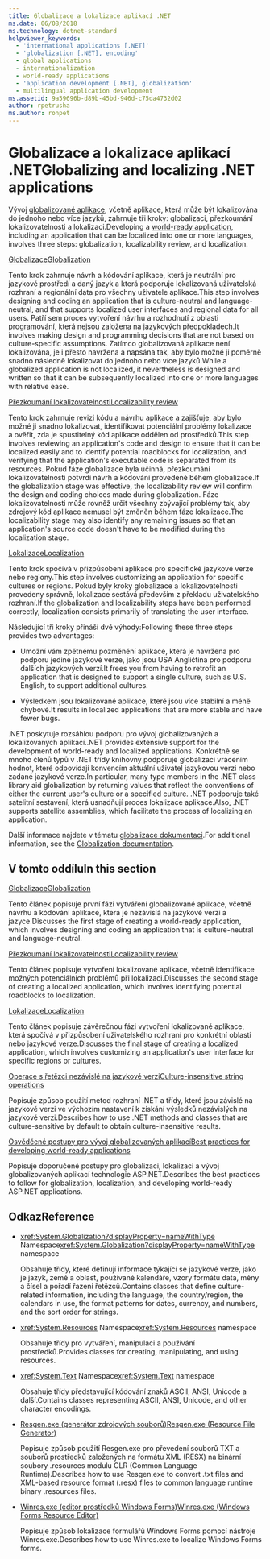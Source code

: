 ```yaml
---
title: Globalizace a lokalizace aplikací .NET
ms.date: 06/08/2018
ms.technology: dotnet-standard
helpviewer_keywords:
  - 'international applications [.NET]'
  - 'globalization [.NET], encoding'
  - global applications
  - internationalization
  - world-ready applications
  - 'application development [.NET], globalization'
  - multilingual application development
ms.assetid: 9a59696b-d89b-45bd-946d-c75da4732d02
author: rpetrusha
ms.author: ronpet
---
```

# <a name="globalizing-and-localizing-net-applications"></a><span data-ttu-id="4579d-102">Globalizace a lokalizace aplikací .NET</span><span class="sxs-lookup"><span data-stu-id="4579d-102">Globalizing and localizing .NET applications</span></span>

<span data-ttu-id="4579d-103">Vývoj [globalizované aplikace](https://msdn.microsoft.com/goglobal/bb978433.aspx), včetně aplikace, která může být lokalizována do jednoho nebo více jazyků, zahrnuje tři kroky: globalizaci, přezkoumání lokalizovatelnosti a lokalizaci.</span><span class="sxs-lookup"><span data-stu-id="4579d-103">Developing a [world-ready application](https://msdn.microsoft.com/goglobal/bb978433.aspx), including an application that can be localized into one or more languages, involves three steps: globalization, localizability review, and localization.</span></span>

[<span data-ttu-id="4579d-104">Globalizace</span><span class="sxs-lookup"><span data-stu-id="4579d-104">Globalization</span></span>](globalization.md)

<span data-ttu-id="4579d-105">Tento krok zahrnuje návrh a kódování aplikace, která je neutrální pro jazykové prostředí a daný jazyk a která podporuje lokalizovaná uživatelská rozhraní a regionální data pro všechny uživatele aplikace.</span><span class="sxs-lookup"><span data-stu-id="4579d-105">This step involves designing and coding an application that is culture-neutral and language-neutral, and that supports localized user interfaces and regional data for all users.</span></span> <span data-ttu-id="4579d-106">Patří sem proces vytvoření návrhu a rozhodnutí z oblasti programování, která nejsou založena na jazykových předpokladech.</span><span class="sxs-lookup"><span data-stu-id="4579d-106">It involves making design and programming decisions that are not based on culture-specific assumptions.</span></span> <span data-ttu-id="4579d-107">Zatímco globalizovaná aplikace není lokalizována, je i přesto navržena a napsána tak, aby bylo možné ji poměrně snadno následně lokalizovat do jednoho nebo více jazyků.</span><span class="sxs-lookup"><span data-stu-id="4579d-107">While a globalized application is not localized, it nevertheless is designed and written so that it can be subsequently localized into one or more languages with relative ease.</span></span>

[<span data-ttu-id="4579d-108">Přezkoumání lokalizovatelnosti</span><span class="sxs-lookup"><span data-stu-id="4579d-108">Localizability review</span></span>](localizability-review.md)

<span data-ttu-id="4579d-109">Tento krok zahrnuje revizi kódu a návrhu aplikace a zajišťuje, aby bylo možné ji snadno lokalizovat, identifikovat potenciální problémy lokalizace a ověřit, zda je spustitelný kód aplikace oddělen od prostředků.</span><span class="sxs-lookup"><span data-stu-id="4579d-109">This step involves reviewing an application's code and design to ensure that it can be localized easily and to identify potential roadblocks for localization, and verifying that the application's executable code is separated from its resources.</span></span> <span data-ttu-id="4579d-110">Pokud fáze globalizace byla účinná, přezkoumání lokalizovatelnosti potvrdí návrh a kódování provedené během globalizace.</span><span class="sxs-lookup"><span data-stu-id="4579d-110">If the globalization stage was effective, the localizability review will confirm the design and coding choices made during globalization.</span></span> <span data-ttu-id="4579d-111">Fáze lokalizovatelnosti může rovněž určit všechny zbývající problémy tak, aby zdrojový kód aplikace nemusel být změněn během fáze lokalizace.</span><span class="sxs-lookup"><span data-stu-id="4579d-111">The localizability stage may also identify any remaining issues so that an application's source code doesn't have to be modified during the localization stage.</span></span>

[<span data-ttu-id="4579d-112">Lokalizace</span><span class="sxs-lookup"><span data-stu-id="4579d-112">Localization</span></span>](localization.md)

<span data-ttu-id="4579d-113">Tento krok spočívá v přizpůsobení aplikace pro specifické jazykové verze nebo regiony.</span><span class="sxs-lookup"><span data-stu-id="4579d-113">This step involves customizing an application for specific cultures or regions.</span></span> <span data-ttu-id="4579d-114">Pokud byly kroky globalizace a lokalizovatelnosti provedeny správně, lokalizace sestává především z překladu uživatelského rozhraní.</span><span class="sxs-lookup"><span data-stu-id="4579d-114">If the globalization and localizability steps have been performed correctly, localization consists primarily of translating the user interface.</span></span>

<span data-ttu-id="4579d-115">Následující tři kroky přináší dvě výhody:</span><span class="sxs-lookup"><span data-stu-id="4579d-115">Following these three steps provides two advantages:</span></span>

-   <span data-ttu-id="4579d-116">Umožní vám zpětnému pozměnění aplikace, která je navržena pro podporu jediné jazykové verze, jako jsou USA Angličtina pro podporu dalších jazykových verzí.</span><span class="sxs-lookup"><span data-stu-id="4579d-116">It frees you from having to retrofit an application that is designed to support a single culture, such as U.S. English, to support additional cultures.</span></span>

-   <span data-ttu-id="4579d-117">Výsledkem jsou lokalizované aplikace, které jsou více stabilní a méně chybové.</span><span class="sxs-lookup"><span data-stu-id="4579d-117">It results in localized applications that are more stable and have fewer bugs.</span></span>

<span data-ttu-id="4579d-118">.NET poskytuje rozsáhlou podporu pro vývoj globalizovaných a lokalizovaných aplikací.</span><span class="sxs-lookup"><span data-stu-id="4579d-118">.NET provides extensive support for the development of world-ready and localized applications.</span></span> <span data-ttu-id="4579d-119">Konkrétně se mnoho členů typů v .NET třídy knihovny podporuje globalizaci vrácením hodnot, které odpovídají konvencím aktuální uživatel jazykovou verzi nebo zadané jazykové verze.</span><span class="sxs-lookup"><span data-stu-id="4579d-119">In particular, many type members in the .NET class library aid globalization by returning values that reflect the conventions of either the current user's culture or a specified culture.</span></span> <span data-ttu-id="4579d-120">.NET podporuje také satelitní sestavení, která usnadňují proces lokalizace aplikace.</span><span class="sxs-lookup"><span data-stu-id="4579d-120">Also, .NET supports satellite assemblies, which facilitate the process of localizing an application.</span></span>

<span data-ttu-id="4579d-121">Další informace najdete v tématu [globalizace dokumentaci](/globalization/).</span><span class="sxs-lookup"><span data-stu-id="4579d-121">For additional information, see the [Globalization documentation](/globalization/).</span></span>

## <a name="in-this-section"></a><span data-ttu-id="4579d-122">V tomto oddílu</span><span class="sxs-lookup"><span data-stu-id="4579d-122">In this section</span></span>

[<span data-ttu-id="4579d-123">Globalizace</span><span class="sxs-lookup"><span data-stu-id="4579d-123">Globalization</span></span>](globalization.md)

<span data-ttu-id="4579d-124">Tento článek popisuje první fázi vytváření globalizované aplikace, včetně návrhu a kódování aplikace, která je nezávislá na jazykové verzi a jazyce.</span><span class="sxs-lookup"><span data-stu-id="4579d-124">Discusses the first stage of creating a world-ready application, which involves designing and coding an application that is culture-neutral and language-neutral.</span></span>

[<span data-ttu-id="4579d-125">Přezkoumání lokalizovatelnosti</span><span class="sxs-lookup"><span data-stu-id="4579d-125">Localizability review</span></span>](localizability-review.md)

<span data-ttu-id="4579d-126">Tento článek popisuje vytvoření lokalizované aplikace, včetně identifikace možných potenciálních problémů při lokalizaci.</span><span class="sxs-lookup"><span data-stu-id="4579d-126">Discusses the second stage of creating a localized application, which involves identifying potential roadblocks to localization.</span></span>

[<span data-ttu-id="4579d-127">Lokalizace</span><span class="sxs-lookup"><span data-stu-id="4579d-127">Localization</span></span>](localization.md)

<span data-ttu-id="4579d-128">Tento článek popisuje závěrečnou fázi vytvoření lokalizované aplikace, která spočívá v přizpůsobení uživatelského rozhraní pro konkrétní oblasti nebo jazykové verze.</span><span class="sxs-lookup"><span data-stu-id="4579d-128">Discusses the final stage of creating a localized application, which involves customizing an application's user interface for specific regions or cultures.</span></span>

[<span data-ttu-id="4579d-129">Operace s řetězci nezávislé na jazykové verzi</span><span class="sxs-lookup"><span data-stu-id="4579d-129">Culture-insensitive string operations</span></span>](culture-insensitive-string-operations.md)

<span data-ttu-id="4579d-130">Popisuje způsob použití metod rozhraní .NET a třídy, které jsou závislé na jazykové verzi ve výchozím nastavení k získání výsledků nezávislých na jazykové verzi.</span><span class="sxs-lookup"><span data-stu-id="4579d-130">Describes how to use .NET methods and classes that are culture-sensitive by default to obtain culture-insensitive results.</span></span>

[<span data-ttu-id="4579d-131">Osvědčené postupy pro vývoj globalizovaných aplikací</span><span class="sxs-lookup"><span data-stu-id="4579d-131">Best practices for developing world-ready applications</span></span>](best-practices-for-developing-world-ready-apps.md)

<span data-ttu-id="4579d-132">Popisuje doporučené postupy pro globalizaci, lokalizaci a vývoj globalizovaných aplikací technologie ASP.NET.</span><span class="sxs-lookup"><span data-stu-id="4579d-132">Describes the best practices to follow for globalization, localization, and developing world-ready ASP.NET applications.</span></span>

## <a name="reference"></a><span data-ttu-id="4579d-133">Odkaz</span><span class="sxs-lookup"><span data-stu-id="4579d-133">Reference</span></span>

- <span data-ttu-id="4579d-134"><xref:System.Globalization?displayProperty=nameWithType> Namespace</span><span class="sxs-lookup"><span data-stu-id="4579d-134"><xref:System.Globalization?displayProperty=nameWithType> namespace</span></span>

   <span data-ttu-id="4579d-135">Obsahuje třídy, které definují informace týkající se jazykové verze, jako je jazyk, země a oblast, používané kalendáře, vzory formátu data, měny a čísel a pořadí řazení řetězců.</span><span class="sxs-lookup"><span data-stu-id="4579d-135">Contains classes that define culture-related information, including the language, the country/region, the calendars in use, the format patterns for dates, currency, and numbers, and the sort order for strings.</span></span>

- <span data-ttu-id="4579d-136"><xref:System.Resources> Namespace</span><span class="sxs-lookup"><span data-stu-id="4579d-136"><xref:System.Resources> namespace</span></span>

   <span data-ttu-id="4579d-137">Obsahuje třídy pro vytváření, manipulaci a používání prostředků.</span><span class="sxs-lookup"><span data-stu-id="4579d-137">Provides classes for creating, manipulating, and using resources.</span></span>

- <span data-ttu-id="4579d-138"><xref:System.Text> Namespace</span><span class="sxs-lookup"><span data-stu-id="4579d-138"><xref:System.Text> namespace</span></span>

   <span data-ttu-id="4579d-139">Obsahuje třídy představující kódování znaků ASCII, ANSI, Unicode a další.</span><span class="sxs-lookup"><span data-stu-id="4579d-139">Contains classes representing ASCII, ANSI, Unicode, and other character encodings.</span></span>

- [<span data-ttu-id="4579d-140">Resgen.exe (generátor zdrojových souborů)</span><span class="sxs-lookup"><span data-stu-id="4579d-140">Resgen.exe (Resource File Generator)</span></span>](../../../docs/framework/tools/resgen-exe-resource-file-generator.md)

   <span data-ttu-id="4579d-141">Popisuje způsob použití Resgen.exe pro převedení souborů TXT a souborů prostředků založených na formátu XML (RESX) na binární soubory .resources modulu CLR (Common Language Runtime).</span><span class="sxs-lookup"><span data-stu-id="4579d-141">Describes how to use Resgen.exe to convert .txt files and XML-based resource format (.resx) files to common language runtime binary .resources files.</span></span>

- [<span data-ttu-id="4579d-142">Winres.exe (editor prostředků Windows Forms)</span><span class="sxs-lookup"><span data-stu-id="4579d-142">Winres.exe (Windows Forms Resource Editor)</span></span>](../../../docs/framework/tools/winres-exe-windows-forms-resource-editor.md)

   <span data-ttu-id="4579d-143">Popisuje způsob lokalizace formulářů Windows Forms pomocí nástroje Winres.exe.</span><span class="sxs-lookup"><span data-stu-id="4579d-143">Describes how to use Winres.exe to localize Windows Forms forms.</span></span>
